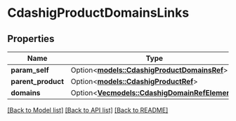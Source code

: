 # CdashigProductDomainsLinks

## Properties

Name | Type | Description | Notes
------------ | ------------- | ------------- | -------------
**param_self** | Option<[**models::CdashigProductDomainsRef**](CdashigProductDomainsRef.md)> |  | [optional]
**parent_product** | Option<[**models::CdashigProductRef**](CdashigProductRef.md)> |  | [optional]
**domains** | Option<[**Vec<models::CdashigDomainRefElement>**](CdashigDomainRefElement.md)> |  | [optional]

[[Back to Model list]](../README.md#documentation-for-models) [[Back to API list]](../README.md#documentation-for-api-endpoints) [[Back to README]](../README.md)


